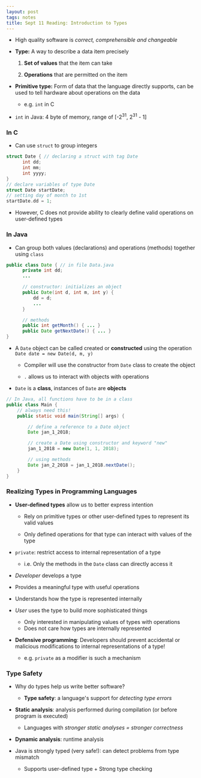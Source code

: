 ```yaml
---
layout: post
tags: notes
title: Sept 11 Reading: Introduction to Types
---
```


- High quality software is *correct, comprehensible and changeable*

- **Type:** A way to describe a data item precisely
  1. **Set of values** that the item can take

  2. **Operations** that are permitted on the item



- **Primitive type:**  Form of data that the language directly supports, can be used to tell hardware about operations on the data
  - e.g. `int` in C


- `int` in Java: 4 byte of memory, range of [-2<sup>31</sup>, 2<sup>31</sup> - 1]

### In C
- Can use `struct` to group integers
````C
struct Date { // declaring a struct with tag Date
      int dd;
      int mm;
      int yyyy;
}
// declare variables of type Date
struct Date startDate;
// setting day of month to 1st
startDate.dd = 1;
````
- However, C does not provide ability to clearly define valid operations on user-defined types

### In Java
- Can group both values (declarations) and operations (methods) together using `class`
````Java
public class Date { // in file Data.java
      private int dd;
      ...

      // constructor: initializes an object
      public Date(int d, int m, int y) {
          dd = d;
          ...
      }

      // methods
      public int getMonth() { ... }
      public Date getNextDate() { ... }
}
````
- A `Date` object can be called created or **constructed** using the operation `Date date = new Date(d, m, y)`

  - Compiler will use the constructor from `Date` class to create the object

  - `.` allows us to interact with objects with operations

- `Date` is a **class**, instances of `Date` are **objects**
````Java
// In Java, all functions have to be in a class
public class Main {
    // always need this!
    public static void main(String[] args) {

        // define a reference to a Date object
        Date jan_1_2018;

        // create a Date using constructor and keyword "new"
        jan_1_2018 = new Date(1, 1, 2018);

        // using methods
        Date jan_2_2018 = jan_1_2018.nextDate();
    }
}
````

### Realizing Types in Programming Languages
- **User-defined types** allow us to better express intention

  - Rely on primitive types or other user-defined types to represent its valid values

  - Only defined operations for that type can interact with values of the type

- `private`: restrict access to internal representation of a type

  - i.e. Only the methods in the `Date` class can directly access it


 - *Developer* develops a type
  - Provides a meaningful type with useful operations
  - Understands how the type is represented internally

- *User* uses the type to build more sophisticated things
  - Only interested in manipulating values of types with operations
  - Does not care how types are internally represented



- **Defensive programming**: Developers should  prevent accidental or malicious modifications to internal representations of a type!
  - e.g. `private` as a modifier is such a mechanism


### Type Safety
- Why do types help us write better software?
  - **Type safety**: a language's support for *detecting type errors*



- **Static analysis**: analysis performed during compilation (or before program is executed)
  - Languages with *stronger static analyses = stronger correctness*


- **Dynamic analysis**: runtime analysis

- Java is strongly typed (very safe!): can detect problems from type mismatch

  - Supports user-defined type + Strong type checking
